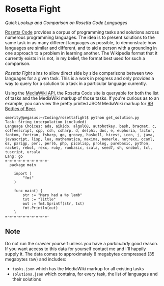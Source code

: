 Rosetta Fight
=============
*Quick Lookup and Comparison on Rosetta Code Languages*

[Rosetta Code](http://rosettacode.org/) provides a corpus of programming tasks and solutions across numerous programming languages.
The idea is to present solutions to the same task in as many different languages as possible, to demonstrate how languages are similar and different, and to aid a person with a grounding in one approach to a problem in learning another.
The Wikipedia format that it currently exists in is not, in my belief, the format best used for such a comparison.

*Rosetta Fight* aims to allow direct side by side comparisons between two languages for a given task.
This is a work in progress and only provides a way to query for a solution to a task in a particular language currently.

Using the [MediaWiki API](http://www.mediawiki.org/wiki/API:Main_page), the Rosetta Code site is queryable for both the list of tasks and the MediaWiki markup of those tasks.
If you're curious as to an example, you can view the pretty printed JSON MediaWiki markup for [99 Bottles of Beer](http://rosettacode.org/mw/api.php?format=jsonfm&action=query&titles=99_Bottles_of_Beer&prop=revisions&rvprop=content).

```
smerity@pegasus:~/Coding/rosettafight$ python get_solution.py
Task: String interpolation (included)
Language Choices: ada, aikido, algol68, autohotkey, bash, bracmat, c, coffeescript, cpp, csh, csharp, d, delphi, dos, e, euphoria, factor, fantom, fortran, fsharp, go, groovy, haskell, hicest, icon, j, java, javascript, lisp, lua, mathematica, maxima, nemerle, netrexx, ocaml, oz, parigp, perl, perl6, php, picolisp, prolog, purebasic, python, racket, rebol, rexx, ruby, runbasic, scala, seed7, sh, snobol, tcl, tuscript, ursala
Lang: go
=-=-=-=-=-=-=-=-=-=-
  package main

	import (
	    "fmt"
	)

	func main() {
	    str := "Mary had a %s lamb"
	    txt := "little"
	    out := fmt.Sprintf(str, txt)
	    fmt.Println(out)
	}
=-=-=-=-=-=-=-=-=-=-
```

Note
----

Do not run the crawler yourself unless you have a *particularly* good reason.
If you want access to this data for yourself contact me and I'll happily supply it.
The data comes to approximately 8 megabytes compressed (35 megabytes raw) and includes:

+ `tasks.json` which has the MediaWiki markup for all existing tasks
+ `solutions.json` which contains, for every task, the list of languages and their solutions
